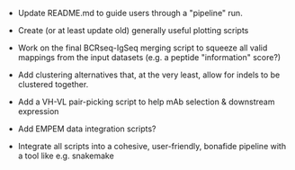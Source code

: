- Update README.md to guide users through a "pipeline" run.

- Create (or at least update old) generally useful plotting scripts

- Work on the final BCRseq-IgSeq merging script to squeeze all valid mappings from the input datasets (e.g. a peptide "information" score?)

- Add clustering alternatives that, at the very least, allow for indels to be clustered together.

- Add a VH-VL pair-picking script to help mAb selection & downstream expression

- Add EMPEM data integration scripts?

- Integrate all scripts into a cohesive, user-friendly, bonafide pipeline with a tool like e.g. snakemake